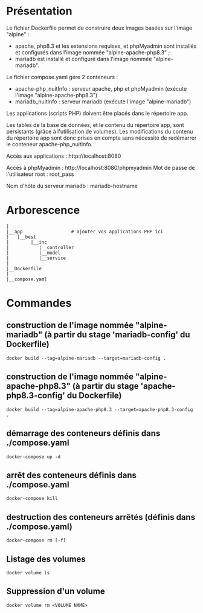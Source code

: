 # Présentation

Le fichier Dockerfile permet de construire deux images basées sur l'image "alpine" :
- apache, php8.3 et les extensions requises, et phpMyadmin sont installés et configurés dans l'image nommée "alpine-apache-php8.3" ;
- mariadb est installé et configuré dans l'image nommée "alpine-mariadb".

Le fichier compose.yaml gére 2 conteneurs :
- apache-php_nuitInfo : serveur apache, php et phpMyadmin (exécute l'image "alpine-apache-php8.3")
- mariadb_nuitInfo : serveur mariadb (exécute l'image "alpine-mariadb")

Les applications (scripts PHP) doivent être placés dans le répertoire app.

Les tables de la base de données, et le contenu du répertoire app, sont persistants (grâce à l'utilisation de volumes).
Les modifications du contenu du répertoire app sont donc prises en compte sans nécessité de redémarrer le conteneur apache-php_nuitInfo.

Accès aux applications :
http://localhost:8080

Accès à phpMyadmin :
http://localhost:8080/phpmyadmin
Mot de passe de l'utilisateur root : root_pass

Nom d'hôte du serveur mariadb : mariadb-hostname

# Arborescence
    |
    |__app                  # ajouter vos applications PHP ici
    |   |__best
    |        |__inc
    |           |__controller
    |           |__model
    |           |__service
    |
    |__Dockerfile
    |
    |__compose.yaml


# Commandes

## construction de l'image nommée "alpine-mariadb" (à partir du stage 'mariadb-config' du Dockerfile)

    docker build --tag=alpine-mariadb --target=mariadb-config .


## construction de l'image nommée "alpine-apache-php8.3" (à partir du stage 'apache-php8.3-config' du Dockerfile)

    docker build --tag=alpine-apache-php8.3 --target=apache-php8.3-config .


## démarrage des conteneurs définis dans ./compose.yaml

    docker-compose up -d


## arrêt des conteneurs définis dans ./compose.yaml

    docker-compose kill


## destruction des conteneurs arrêtés (définis dans ./compose.yaml)

    docker-compose rm [-f]


## Listage des volumes

    docker volume ls


## Suppression d'un volume

    docker volume rm <VOLUME NAME>
